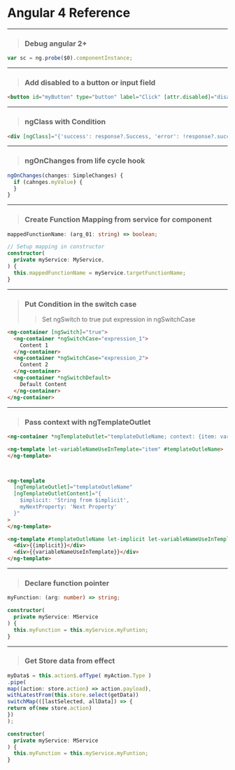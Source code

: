 # Angular 4 Reference

---
> ### Debug angular 2+

```js
var sc = ng.probe($0).componentInstance;
```

---
> ### Add disabled to a button or input field

```html
<button id="myButton" type="button" label="Click" [attr.disabled]="disabled?'disabled':null"></button>
```

---
> ### ngClass with Condition

```html
<div [ngClass]="{'success': response?.Success, 'error': !response?.success}"></div>
```

---
> ### ngOnChanges from life cycle hook

```ts
ngOnChanges(changes: SimpleChanges) {
  if (cahnges.myValue) {
  }
}
```

---
> ### Create Function Mapping from service for component

```ts
mappedFunctionName: (arg_01: string) => boolean;

// Setup mapping in constructor
constructor(
  private myService: MyService,
) {
  this.mappedFunctionName = myService.targetFunctionName;
}
```

---
> ### Put Condition in the switch case
>> Set ngSwitch to true
>> put expression in ngSwitchCase

```html
<ng-container [ngSwitch]="true">
  <ng-container *ngSwitchCase="expression_1">
    Content 1
  </ng-container>
  <ng-container *ngSwitchCase="expression_2">
    Content 2
  </ng-container>
  <ng-container *ngSwitchDefault>
    Default Content
  </ng-container>
</ng-container>
  ```

---
> ### Pass context with ngTemplateOutlet

```html
<ng-container *ngTemplateOutlet="templateOutleName; context: {item: variableName}"></ng-container>

<ng-template let-variableNameUseInTemplate="item" #templateOutleName>
</ng-template>



<ng-template
  [ngTemplateOutlet]="templateOutleName"
  [ngTemplateOutletContent]="{
    $implicit: 'String from $implicit',
    myNextProperty: 'Next Property'
  }"
>
</ng-template>

<ng-template #templateOutleName let-implicit let-variableNameUseInTemplate="myNextProperty">
  <div>{{implicit}}</div>
  <div>{{variableNameUseInTemplate}}</div>
</ng-template>
  ```

---
> ### Declare function pointer

```ts
myFunction: (arg: number) => string;

constructor(
  private myService: MService
) {
  this.myFunction = this.myService.myFuntion;
}
```

---
> ### Get Store data from effect

```ts
myData$ = this.action$.ofType( myAction.Type )
.pipe(
map((action: store.action) => action.payload),
withLatestFrom(this.store.select(getData))
switchMap(([lastSelected, allData]) => {
return of(new store.action)
})
);

constructor(
  private myService: MService
) {
  this.myFunction = this.myService.myFuntion;
}
```

